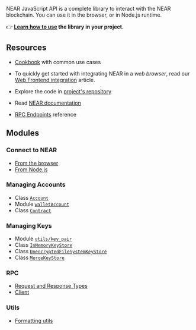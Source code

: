 NEAR JavaScript API is a complete library to interact with the NEAR blockchain. You can use it in the browser, or in Node.js runtime.

👉 **[Learn how to use](https://docs.near.org/tools/chainless-api-ts/quick-reference) the library in your project.**

## Resources

- [Cookbook](https://github.com/wulianapp/chainless-api-ts/blob/master/packages/cookbook/README.md) with common use cases

- To quickly get started with integrating NEAR in a _web browser_, read our [Web Frontend integration](https://docs.near.org/develop/integrate/frontend) article.

- Explore the code in [project's repository](https://github.com/wulianapp/chainless-api-ts)

- Read [NEAR documentation](https://docs.near.org)

- [RPC Endpoints](https://docs.near.org/api/rpc/introduction) reference

## Modules

### Connect to NEAR

- [From the browser](https://near.github.io/chainless-api-ts/modules/near_api_js.browserConnect.html)
- [From Node.js](https://near.github.io/chainless-api-ts/modules/near_api_js.connect.html)

### Managing Accounts

- Class [`Account`](https://near.github.io/chainless-api-ts/classes/near_api_js.account.Account.html)
- Module [`walletAccount`](https://near.github.io/chainless-api-ts/modules/_near_js_wallet_account.walletAccount.html)
- Class [`Contract`](https://near.github.io/chainless-api-ts/classes/_near_js_accounts.contract.Contract.html)

### Managing Keys

- Module [`utils/key_pair`](https://near.github.io/chainless-api-ts/modules/near_api_js.utils_key_pair.html)
- Class [`InMemoryKeyStore`](https://near.github.io/chainless-api-ts/classes/_near_js_keystores.in_memory_key_store.InMemoryKeyStore.html)
- Class [`UnencryptedFileSystemKeyStore`](https://near.github.io/chainless-api-ts/classes/_near_js_keystores_node.unencrypted_file_system_keystore.UnencryptedFileSystemKeyStore.html)
- Class [`MergeKeyStore`](https://near.github.io/chainless-api-ts/classes/_near_js_keystores.merge_key_store.MergeKeyStore.html)

### RPC

- [Request and Response Types](https://near.github.io/chainless-api-ts/modules/near_api_js.providers_provider.html)
- [Client](https://near.github.io/chainless-api-ts/classes/_near_js_providers.json_rpc_provider.JsonRpcProvider.html)

### Utils

- [Formatting utils](https://near.github.io/chainless-api-ts/modules/_near_js_utils.format.html)
